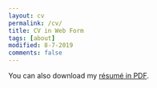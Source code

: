 ```yaml
---
layout: cv
permalink: /cv/
title: CV in Web Form
tags: [about]
modified: 8-7-2019
comments: false
---
```


You can also download my <a href="https://drive.google.com/file/d/1t5b_XafdZGhMTyg-Y45VS3Gqfx5sj2aS/view?usp=sharing" target="_blank">résumé in PDF</a>.

